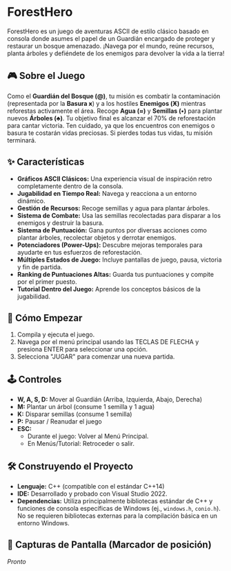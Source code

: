# ForestHero

ForestHero es un juego de aventuras ASCII de estilo clásico basado en consola donde asumes el papel de un Guardián encargado de proteger y restaurar un bosque amenazado. ¡Navega por el mundo, reúne recursos, planta árboles y defiéndete de los enemigos para devolver la vida a la tierra!

## 🎮 Sobre el Juego

Como el **Guardián del Bosque (@)**, tu misión es combatir la contaminación (representada por la **Basura ӿ**) y a los hostiles **Enemigos (Ӿ)** mientras reforestas activamente el área. Recoge **Agua (≈)** y **Semillas (•)** para plantar nuevos **Árboles (♣)**. Tu objetivo final es alcanzar el 70% de reforestación para cantar victoria. Ten cuidado, ya que los encuentros con enemigos o basura te costarán vidas preciosas. Si pierdes todas tus vidas, tu misión terminará.

## ✨ Características

*   **Gráficos ASCII Clásicos:** Una experiencia visual de inspiración retro completamente dentro de la consola.
*   **Jugabilidad en Tiempo Real:** Navega y reacciona a un entorno dinámico.
*   **Gestión de Recursos:** Recoge semillas y agua para plantar árboles.
*   **Sistema de Combate:** Usa las semillas recolectadas para disparar a los enemigos y destruir la basura.
*   **Sistema de Puntuación:** Gana puntos por diversas acciones como plantar árboles, recolectar objetos y derrotar enemigos.
*   **Potenciadores (Power-Ups):** Descubre mejoras temporales para ayudarte en tus esfuerzos de reforestación.
*   **Múltiples Estados de Juego:** Incluye pantallas de juego, pausa, victoria y fin de partida.
*   **Ranking de Puntuaciones Altas:** Guarda tus puntuaciones y compite por el primer puesto.
*   **Tutorial Dentro del Juego:** Aprende los conceptos básicos de la jugabilidad.

## 🚀 Cómo Empezar

1.  Compila y ejecuta el juego.
2.  Navega por el menú principal usando las TECLAS DE FLECHA y presiona ENTER para seleccionar una opción.
3.  Selecciona "JUGAR" para comenzar una nueva partida.

## 🕹️ Controles

*   **W, A, S, D:** Mover al Guardián (Arriba, Izquierda, Abajo, Derecha)
*   **M:** Plantar un árbol (consume 1 semilla y 1 agua)
*   **K:** Disparar semillas (consume 1 semilla)
*   **P:** Pausar / Reanudar el juego
*   **ESC:**
    *   Durante el juego: Volver al Menú Principal.
    *   En Menús/Tutorial: Retroceder o salir.

## 🛠️ Construyendo el Proyecto

*   **Lenguaje:** C++ (compatible con el estándar C++14)
*   **IDE:** Desarrollado y probado con Visual Studio 2022.
*   **Dependencias:** Utiliza principalmente bibliotecas estándar de C++ y funciones de consola específicas de Windows (ej., `windows.h`, `conio.h`). No se requieren bibliotecas externas para la compilación básica en un entorno Windows.

## 📸 Capturas de Pantalla (Marcador de posición)

*Pronto*
